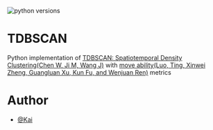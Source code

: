 ![python versions](https://img.shields.io/badge/python-3.6.4-blue.svg)

TDBSCAN
======
Python implementation of [TDBSCAN: Spatiotemporal Density
Clustering(Chen W, Ji M, Wang J)](https://online-journals.org/index.php/i-joe/article/view/3881/0) with [move ability(Luo, Ting, Xinwei Zheng, Guangluan Xu, Kun Fu, and Wenjuan Ren)](file:///Users/tankaiwei/Downloads/ijgi-06-00063-v2.pdf) metrics



Author
======
- [@Kai](https://github.com/kitcatkai)
